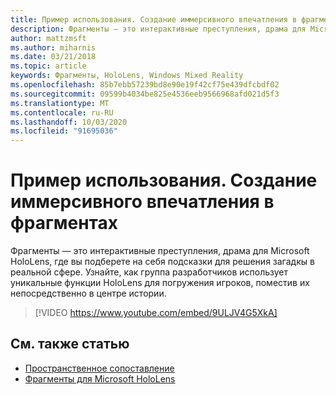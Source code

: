 ```yaml
---
title: Пример использования. Создание иммерсивного впечатления в фрагментах
description: Фрагменты — это интерактивные преступления, драма для Microsoft HoloLens, где вы подберете на себя подсказки для решения загадкы в реальной сфере.
author: mattzmsft
ms.author: miharnis
ms.date: 03/21/2018
ms.topic: article
keywords: Фрагменты, HoloLens, Windows Mixed Reality
ms.openlocfilehash: 85b7ebb57239bd8e90e19f42cf75e439dfcbdf02
ms.sourcegitcommit: 09599b4034be825e4536eeb9566968afd021d5f3
ms.translationtype: MT
ms.contentlocale: ru-RU
ms.lasthandoff: 10/03/2020
ms.locfileid: "91695036"
---
```

# <a name="case-study---creating-an-immersive-experience-in-fragments"></a>Пример использования. Создание иммерсивного впечатления в фрагментах

Фрагменты — это интерактивные преступления, драма для Microsoft HoloLens, где вы подберете на себя подсказки для решения загадкы в реальной сфере. Узнайте, как группа разработчиков использует уникальные функции HoloLens для погружения игроков, поместив их непосредственно в центре истории.



>[!VIDEO https://www.youtube.com/embed/9ULJV4G5XkA]

## <a name="see-also"></a>См. также статью
* [Пространственное сопоставление](../design/spatial-mapping.md)
* [Фрагменты для Microsoft HoloLens](https://www.microsoft.com/p/fragments/9nblggh5ggm8)
